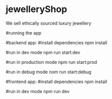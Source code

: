 # jewelleryShop
We sell ethically sourced luxury jewellery 

#running the app

#backend app:
#install dependencies
npm install

#run in dev mode
npm run start:dev

#run in production mode
npm run start:prod

#run in debug mode
nom run start:debug


#frontend app:
#install dependencies
npm install

#run in dev mode
npm run dev
